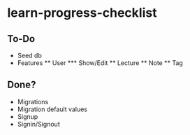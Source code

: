 # learn-progress-checklist


## To-Do

* Seed db
* Features
** User
*** Show/Edit
** Lecture
** Note
** Tag


## Done?

* Migrations
* Migration default values
* Signup
* Signin/Signout